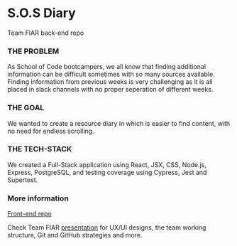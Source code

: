 # S.O.S Diary

Team FIAR back-end repo

### THE PROBLEM 
As School of Code bootcampers, we all know that finding additional information can be difficult sometimes with so many sources available. Finding information from previous weeks is very challenging as it is all placed in slack channels with no proper seperation of different weeks. 

### THE GOAL
We wanted to create a resource diary in which is easier to find content, with no need for endless scrolling.

### THE TECH-STACK
We created a Full-Stack application using React, JSX, CSS, Node.js, Express, PostgreSQL, and testing coverage using Cypress, Jest and Supertest.

### More information
[Front-end repo](https://github.com/SchoolOfCode/bc13_w9_project-frontend-team-fiar)

Check Team FIAR [presentation](./Team-FIAR-presentation.pdf) for UX/UI designs, the team working structure, Git and GitHub strategies and more. 
